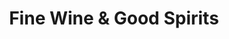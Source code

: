 ---
title: "Fine Wine & Good Spirits"
url: /shenandoah/fine-wine-und-good-spirits/
shop: Spirituosen
---